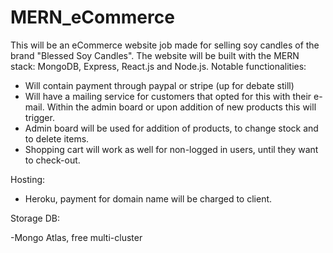 # MERN_eCommerce

This will be an eCommerce website job made for selling soy candles of the brand "Blessed Soy Candles". The website will be built with the MERN stack: MongoDB, Express, React.js and Node.js. Notable functionalities:

- Will contain payment through paypal or stripe (up for debate still)
- Will have a mailing service for customers that opted for this with their e-mail. Within the admin board or upon addition of new products this will trigger.
- Admin board will be used for addition of products, to change stock and to delete items.
- Shopping cart will work as well for non-logged in users, until they want to check-out.

Hosting:

- Heroku, payment for domain name will be charged to client.

Storage DB:

-Mongo Atlas, free multi-cluster
